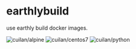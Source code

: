 # earthlybuild

use earthly build docker images.


![cuilan/alpine](https://github.com/cuilan/earthlybuild/actions/workflows/alpine.yaml/badge.svg)
![cuilan/centos7](https://github.com/cuilan/earthlybuild/actions/workflows/centos.yaml/badge.svg)
![cuilan/python](https://github.com/cuilan/earthlybuild/actions/workflows/python.yaml/badge.svg)
